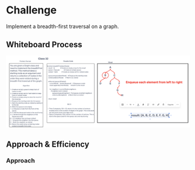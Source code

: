 # Challenge

Implement a breadth-first traversal on a graph.

## Whiteboard Process

![Graph Breadth First](./Screenshot%202023-11-06%20at%2011.00.42%20PM.png)

## Approach & Efficiency

### Approach
